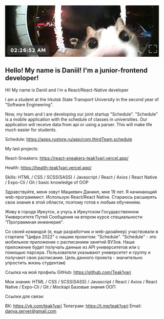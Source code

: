 ![Header](https://github.com/Teak1yari/teak1yari/blob/main/assets/c05123395c7dbaa769155c32679cea4c.jpg)

## Hello! My name is Daniil! I'm a junior-frontend developer!

Hi! My name is Daniil and i'm a React/React-Native developer

I am a student at the Irkutsk State Transport University in the second year of "Software Engineering".

Now, my team and I are developing our joint startup "Schedule". "Schedule" is a mobile application with the schedule of classes in universities. Our application will receive data from api or using a parser. This will make life much easier for students.

Schedule: https://apps.rustore.ru/app/com.thirdTeam.schedule

My last projects:

React-Sneakers: https://react-sneakers-teak1yari.vercel.app/

Health: https://health-teak1yari.vercel.app/

Skills: HTML / CSS / SCSS(SASS) / Javascript / React / Axios / React Native / Expo-Cli / Git / basic knowledge of OOP

Здравствуйте, меня зовут Мацкевич Даниил, мне 19 лет. Я начинающий web-программист. Использую React/React Native. Стараюсь расширять свои знания в этой области, поэтому готов к любым обучениям.

Живу в городе Иркутск, а учусь в Иркутском Государственном Университете Путей Сообщения на втором курсе специальности "Программная инженерия".

Со своей командой (я, еще разработчик и web-дизайнер) участвовали в стартапе "Цифра 2022" с нашим проектом: "Schedule". "Schedule" - это мобильное приложение с расписанием занятий ВУЗов. Наше приложение будет получать данные из API университетов или с помощью парсера. Пользователи указывают университет и группу и получают свое расписание. Цель данного проекта - значительно упростить жизнь студентам)

Ссылка на мой профиль GitHub: https://github.com/Teak1yari

Мои знания: HTML / CSS / SCSS(SASS) / Javascript / React / Axios / React Native / Expo-Cli / Git / Mockapi Базовые знания ООП

Ссылки для связи:

ВК: https://vk.com/teak1yari
Телеграм: https://t.me/teak1yari
Email: danya.server@gmail.com
